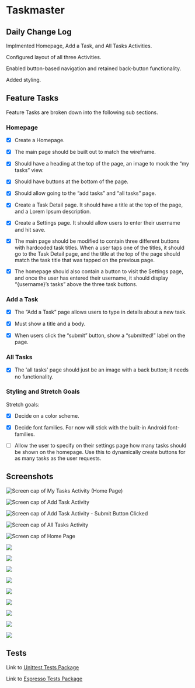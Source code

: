 # Taskmaster

## Daily Change Log

Implmented Homepage, Add a Task, and All Tasks Activities.

Configured layout of all three Activities.

Enabled button-based navigation and retained back-button functionality.

Added styling.

## Feature Tasks

Feature Tasks are broken down into the following sub sections.

### Homepage

-[X] Create a Homepage.

-[X] The main page should be built out to match the wireframe.

-[X] Should have a heading at the top of the page, an image to mock the “my tasks” view.

-[X] Should have buttons at the bottom of the page.

-[X] Should allow going to the “add tasks” and “all tasks” page.

-[X] Create a Task Detail page. It should have a title at the top of the page, and a Lorem Ipsum description.

-[X] Create a Settings page. It should allow users to enter their username and hit save.

-[X] The main page should be modified to contain three different buttons with hardcoded task titles. When a user taps one of the titles, it should go to the Task Detail page, and the title at the top of the page should match the task title that was tapped on the previous page.

-[X] The homepage should also contain a button to visit the Settings page, and once the user has entered their username, it should display “{username}’s tasks” above the three task buttons.

### Add a Task

-[X] The “Add a Task” page allows users to type in details about a new task.

-[X] Must show a title and a body.

-[X] When users click the “submit” button, show a “submitted!” label on the page.

### All Tasks

-[X] The 'all tasks' page should just be an image with a back button; it needs no functionality.

### Styling and Stretch Goals

Stretch goals:

-[X] Decide on a color scheme.

-[X] Decide font families. For now will stick with the built-in Android font-families.

-[ ] Allow the user to specify on their settings page how many tasks should be shown on the homepage. Use this to dynamically create buttons for as many tasks as the user requests.

## Screenshots

![Screen cap of My Tasks Activity (Home Page)](./app/screenshots/Taskmaster_Weds__MyTasksActivity.png)

![Screen cap of Add Task Activity](./app/screenshots/Taskmaster_Weds__AddTaskActivity.png)

![Screen cap of Add Task Activity - Submit Button Clicked](./app/screenshots/Taskmaster_Weds__AddTaskActivity_Submitted.png)

![Screen cap of All Tasks Activity](./app/screenshots/Taskmaster_Weds__AllTasksActivity.png)

![Screen cap of Home Page](./app/screenshots/)

![](./app/screenshots/)

![](./app/screenshots/)

![](./app/screenshots/)

![](./app/screenshots/)

![](./app/screenshots/)

![](./app/screenshots/)

![](./app/screenshots/)

![](./app/screenshots/)

![](./app/screenshots/)

## Tests

Link to [Unittest Tests Package](./app/java/com/example/taskmaster/TaskmasterUnitTests.java)

Link to [Espresso Tests Package](./app/src/androidTest/java/com/example/taskmaster)
